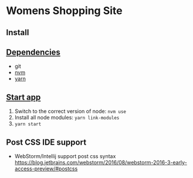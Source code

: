 <!--[RM_HEADING]-->
# Womens Shopping Site

<!--[RM_INSTALL]-->
## Install

## [Dependencies](id:dependencies)
- git
- [nvm](http://github.com/creationix/nvm)  
- [yarn](http://yarnpkg.com/) 

## [Start app](id:start-app)

1. Switch to the correct version of node: `nvm use`
2. Install all node modules: `yarn link-modules`
3. `yarn start`


## Post CSS IDE support

- WebStorm/Intellij support post css syntax
 https://blog.jetbrains.com/webstorm/2016/08/webstorm-2016-3-early-access-preview/#postcss
